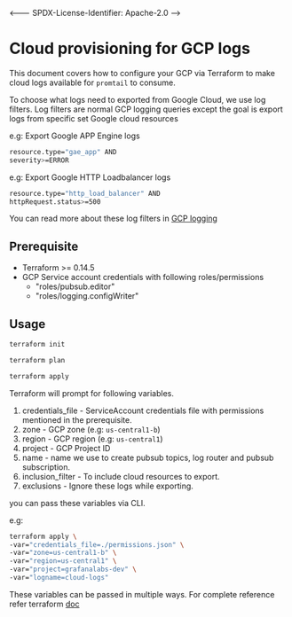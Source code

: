 <--- SPDX-License-Identifier: Apache-2.0 -->

# Cloud provisioning for GCP logs

This document covers how to configure your GCP via Terraform to make cloud logs available for `promtail` to consume.

To choose what logs need to exported from Google Cloud, we use log filters. Log filters are normal GCP logging queries except the goal is export logs from specific set Google cloud resources

e.g: Export Google APP Engine logs
```bash
resource.type="gae_app" AND
severity>=ERROR
```

e.g: Export Google HTTP Loadbalancer logs
```bash
resource.type="http_load_balancer" AND
httpRequest.status>=500
```
You can read more about these log filters in [GCP logging](https://cloud.google.com/logging/docs/view/query-library)

## Prerequisite
- Terraform >= 0.14.5
- GCP Service account credentials with following roles/permissions
  - "roles/pubsub.editor"
  - "roles/logging.configWriter"

## Usage

```bash
terraform init
```

```bash
terraform plan
```

```bash
terraform apply
```

Terraform will prompt for following variables.

1. credentials_file - ServiceAccount credentials file with permissions mentioned in the prerequisite.
2. zone - GCP zone (e.g: `us-central1-b`)
3. region - GCP region (e.g: `us-central1`)
4. project - GCP Project ID
5. name - name we use to create pubsub topics, log router and pubsub subscription.
6. inclusion_filter - To include cloud resources to export.
7. exclusions - Ignore these logs while exporting.

you can pass these variables via CLI.

e.g:
```bash
terraform apply \
-var="credentials_file=./permissions.json" \
-var="zone=us-central1-b" \
-var="region=us-central1" \
-var="project=grafanalabs-dev" \
-var="logname=cloud-logs"
```

These variables can be passed in multiple ways. For complete reference refer terraform [doc](https://www.terraform.io/docs/configuration/variables.html#assigning-values-to-root-module-variables)
